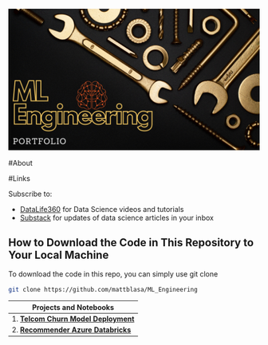 ![Logo](https://github.com/mattblasa/ML_Engineering/blob/main/images/main.png)

#About

#Links

Subscribe to:
- [DataLife360](https://www.youtube.com/@datalife360) for Data Science videos and tutorials 
- [Substack](https://datalife360.substack.com/) for updates of data science articles in your inbox


## How to Download the Code in This Repository to Your Local Machine

To download the code in this repo, you can simply use git clone
```bash
git clone https://github.com/mattblasa/ML_Engineering
```


| Projects and Notebooks |
| ---------------------- |
| 1. [**Telcom Churn Model Deployment**](https://github.com) |
| 2. [**Recommender Azure Databricks**](https://github.com/) |
